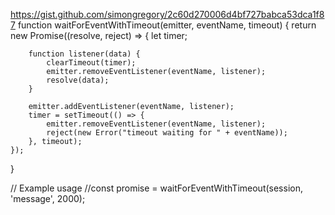 
https://gist.github.com/simongregory/2c60d270006d4bf727babca53dca1f87
function waitForEventWithTimeout(emitter, eventName, timeout) {
    return new Promise((resolve, reject) => {
        let timer;

        function listener(data) {
            clearTimeout(timer);
            emitter.removeEventListener(eventName, listener);
            resolve(data);
        }

        emitter.addEventListener(eventName, listener);
        timer = setTimeout(() => {
            emitter.removeEventListener(eventName, listener);
            reject(new Error("timeout waiting for " + eventName));
        }, timeout);
    });
}

// Example usage
//const promise = waitForEventWithTimeout(session, 'message', 2000);